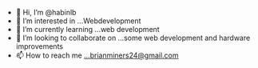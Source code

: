 - 👋 Hi, I’m @habinlb
- 👀 I’m interested in ...Webdevelopment
- 🌱 I’m currently learning ...web development
- 💞️ I’m looking to collaborate on ...some web development and hardware improvements 
- 📫 How to reach me ...brianminers24@gmail.com



